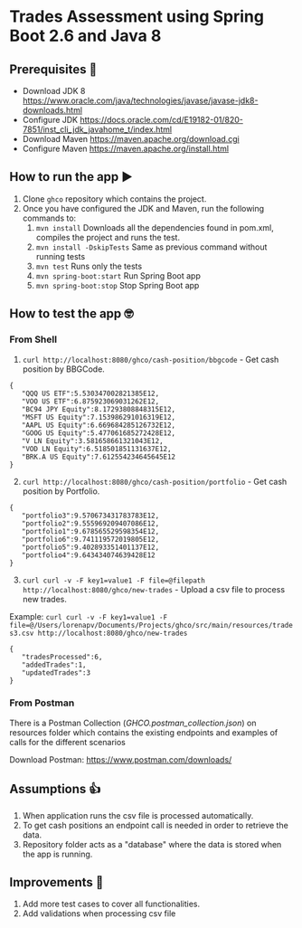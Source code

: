 # Trades Assessment using Spring Boot 2.6 and Java 8

## Prerequisites 👀

- Download JDK 8 https://www.oracle.com/java/technologies/javase/javase-jdk8-downloads.html
- Configure JDK https://docs.oracle.com/cd/E19182-01/820-7851/inst_cli_jdk_javahome_t/index.html
- Download Maven https://maven.apache.org/download.cgi
- Configure Maven https://maven.apache.org/install.html

## How to run the app ▶️

1. Clone `ghco` repository which contains the project.
2. Once you have configured the JDK and Maven, run the following commands to:
    1. `mvn install` Downloads all the dependencies found in pom.xml, compiles the project and runs the test.
    2. `mvn install -DskipTests` Same as previous command without running tests
    3. `mvn test` Runs only the tests
    4. `mvn spring-boot:start` Run Spring Boot app
    5. `mvn spring-boot:stop` Stop Spring Boot app

## How to test the app 🤓

### From Shell

1. `curl http://localhost:8080/ghco/cash-position/bbgcode` - Get cash position by BBGCode.

```
{
   "QQQ US ETF":5.530347002821385E12,
   "VOO US ETF":6.875923069031262E12,
   "BC94 JPY Equity":8.17293808848315E12,
   "MSFT US Equity":7.153986291016319E12,
   "AAPL US Equity":6.669684285126732E12,
   "GOOG US Equity":5.477061685272428E12,
   "V LN Equity":3.581658661321043E12,
   "VOD LN Equity":6.518501851131637E12,
   "BRK.A US Equity":7.612554234645645E12
}
```

2. `curl http://localhost:8080/ghco/cash-position/portfolio` - Get cash position by Portfolio.
```
{
   "portfolio3":9.570673431783783E12,
   "portfolio2":9.555969209407086E12,
   "portfolio1":9.678565529598354E12,
   "portfolio6":9.741119572019805E12,
   "portfolio5":9.402893351401137E12,
   "portfolio4":9.643434074639428E12
}
```
3. `curl curl -v -F key1=value1 -F file=@filepath http://localhost:8080/ghco/new-trades` - Upload a csv file to process new trades.

Example: `curl curl -v -F key1=value1 -F file=@/Users/lorenapv/Documents/Projects/ghco/src/main/resources/trades3.csv http://localhost:8080/ghco/new-trades`
```
{
   "tradesProcessed":6,
   "addedTrades":1,
   "updatedTrades":3
}
```

### From Postman

There is a Postman Collection (_GHCO.postman_collection.json_) on resources folder which contains the existing endpoints and examples of calls  for the different scenarios

Download Postman: https://www.postman.com/downloads/

## Assumptions 👍
1. When application runs the csv file is processed automatically.
2. To get cash positions an endpoint call is needed in order to retrieve the data.
3. Repository folder acts as a "database" where the data is stored when the app is running.

## Improvements 🔨
1. Add more test cases to cover all functionalities.
2. Add validations when processing csv file
